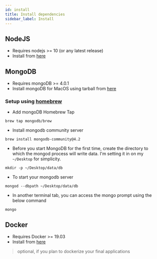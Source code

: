 ```yaml
---
id: install
title: Install dependencies
sidebar_label: Install
---
```


## NodeJS

- Requires nodejs >= 10 (or any latest release)
- Install from [here](https://nodejs.org/en/download/)

## MongoDB

- Requires mongoDB >= 4.0.1
- Install mongoDB for MacOS using tarball from [here](https://docs.mongodb.com/manual/tutorial/install-mongodb-on-os-x-tarball/)

### Setup using [homebrew](https://brew.sh/)

- Add mongoDB Homebrew Tap

```
brew tap mongodb/brew
```

- Install mongodb community server

```
brew install mongodb-community@4.2
```

- Before you start MongoDB for the first time, create the directory to which the mongod process will write data. I'm setting it in on my `~/Desktop` for simplicity.

```
mkdir -p ~/Desktop/data/db
```

- To start your mongodb server

```
mongod --dbpath ~/Desktop/data/db
```

- In another terminal tab, you can access the mongo prompt using the below command

```
mongo
```

## Docker

- Requires Docker >= 19.03
- Install from [here](https://docs.docker.com/get-docker/)

> optional, if you plan to dockerize your final applications
